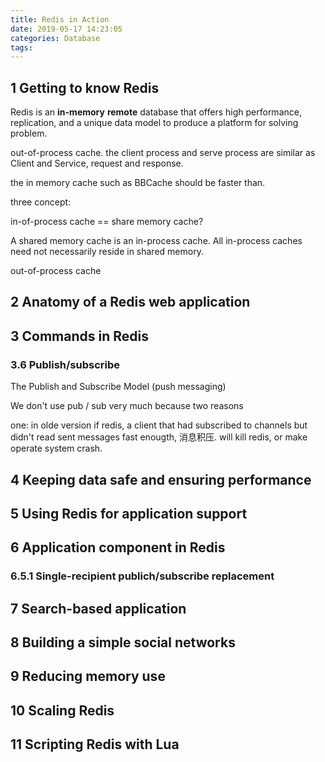 ```yaml
---
title: Redis in Action
date: 2019-05-17 14:23:05
categories: Database
tags:
---
```


## 1 Getting to know Redis

Redis is an **in-memory** **remote** database that offers high performance, replication, and a unique data model to produce a platform for solving problem.


out-of-process cache. the client process and serve process are similar as Client and Service, request and response.

the in memory cache such as BBCache should be faster than. 


three concept:

in-of-process cache == share memory cache?

A shared memory cache is an in-process cache. All in-process caches need not necessarily reside in shared memory.

out-of-process cache




## 2 Anatomy of a Redis web application

## 3 Commands in Redis

### 3.6 Publish/subscribe

The Publish and Subscribe Model (push messaging)

We don't use pub / sub very much because two reasons

one: in olde version if redis, a client that had subscribed to channels but didn't read sent messages fast enougth, 消息积压. will kill redis, or make operate system crash.




## 4 Keeping data safe and ensuring performance

## 5 Using Redis for application support

## 6 Application component in Redis

### 6.5.1 Single-recipient publich/subscribe replacement

## 7 Search-based application

## 8 Building a simple social networks

## 9 Reducing memory use

## 10 Scaling Redis

## 11 Scripting Redis with Lua

